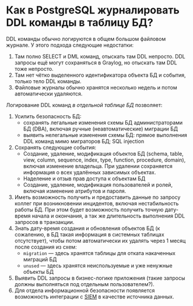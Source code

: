 # Как в PostgreSQL журналировать DDL команды в таблицу БД?

DDL команды обычно логируются в общем большом файловом журнале. У этого подхода следующие недостатки:
1. Там полно SELECT и DML команд, отыскать там DDL непросто. DDL запросы ещё могут сохраняться в Graylog, но отыскать там DDL тоже непросто.
1. Там нет чётко выделенного идентификатора объекта БД и события, только тело DDL команды.
1. Файловые журналы обычно хранятся несколько недель и потом автоматически удаляются.

Логирование DDL команд *в отдельной таблице БД* позволяет:
1. Усилить безопасность БД:
    * сохранять легальные изменения схемы БД администраторами БД (DBA), включая ручные (неавтоматические) миграции БД
    * выявить нелегальные изменения схемы БД: прямое выполнения DDL команд мимо миграторов БД; SQL injection
1. Сохранять следующие события:
    * Создание, удаление, модификация объектов БД (schema, table, view, column, sequence, index, type, function, procedure, domain), включая изменение владельца. При удалении сохраняется информация о всех удалённых зависимых объектах.
    * Наделение и отзыв прав доступа к объектам БД
    * Создание, удаление, модификация пользователей и ролей, включая изменение атрибутов и пароля.
1. Иметь возможность получить и предоставить данные по запросу коллег при возникновении инцидентов, включая нестабильность работы БД. При этом будет возможность получить точную дату-время начала и окончания, а так же длительность выполнения DDL запросов в транзакции.
1. Знать дату-время создания и обновления объектов БД (к сожалению, в БД такая информация в системных таблицах отсутствует), чтобы потом автоматически их удалять через 1 месяц после создания из схем:
    * `migration` — здесь хранятся таблицы для отката накаченных миграций БД
    * `unused` — здесь хранятся неиспользуемые и уже ненужные объекты БД
1. Выявить DDL запросы в бизнес-логике приложения (такие запросы должны выполняться под отдельным пользователем?).
1. Для отдела информационной безопасности появляется возможность интеграции с [SIEM](https://ru.wikipedia.org/wiki/SIEM) в качестве источника данных.
